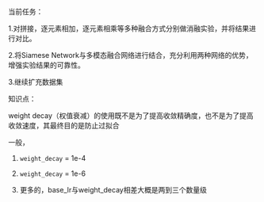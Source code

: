 当前任务：

1.对拼接，逐元素相加，逐元素相乘等多种融合方式分别做消融实验，并将结果进行对比。

2.将Siamese Network与多模态融合网络进行结合，充分利用两种网络的优势，增强实验结果的可靠性。

3.继续扩充数据集

知识点：

weight decay（权值衰减）的使用既不是为了提高收敛精确度，也不是为了提高收敛速度，其最终目的是防止过拟合

一般，

1. `weight_decay` = 1e-4

2. `weight_decay` = 1e-6
3. 更多的，base_lr与weight_decay相差大概是两到三个数量级

